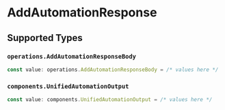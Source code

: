 # AddAutomationResponse


## Supported Types

### `operations.AddAutomationResponseBody`

```typescript
const value: operations.AddAutomationResponseBody = /* values here */
```

### `components.UnifiedAutomationOutput`

```typescript
const value: components.UnifiedAutomationOutput = /* values here */
```

